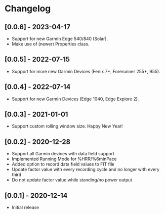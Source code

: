 # Changelog

## [0.0.6] - 2023-04-17

- Support for new Garmin Edge 540/840 (Solar).
- Make use of (newer) Properties class.

## [0.0.5] - 2022-07-15

- Support for more new Garmin Devices (Fenix 7*, Forerunner 255*, 955).

## [0.0.4] - 2022-07-14

- Support for new Garmin Devices (Edge 1040, Edge Explore 2).

## [0.0.3] - 2021-01-01

- Support custom rolling window size. Happy New Year!

## [0.0.2] - 2020-12-28

- Support all Garmin devices with data field support
- Implemented Running Mode for %HRR/%6minPace
- Added option to record data field values to FIT file
- Update factor value with every recording cycle and no longer with every third
- Do not update factor value while standing/no power output

## [0.0.1] - 2020-12-14

- Initial release
